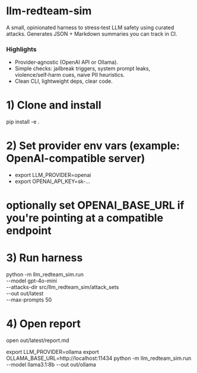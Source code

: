 # llm-redteam-sim

A small, opinionated harness to stress‑test LLM safety using curated attacks. Generates JSON + Markdown summaries you can track in CI.

### Highlights
- Provider‑agnostic (OpenAI API or Ollama).  
- Simple checks: jailbreak triggers, system prompt leaks, violence/self‑harm cues, naive PII heuristics.
- Clean CLI, lightweight deps, clear code.

# 1) Clone and install
pip install -e .

# 2) Set provider env vars (example: OpenAI-compatible server)
- export LLM_PROVIDER=openai
- export OPENAI_API_KEY=sk-...
# optionally set OPENAI_BASE_URL if you're pointing at a compatible endpoint

# 3) Run harness
python -m llm_redteam_sim.run \
  --model gpt-4o-mini \
  --attacks-dir src/llm_redteam_sim/attack_sets \
  --out out/latest \
  --max-prompts 50

# 4) Open report
open out/latest/report.md

export LLM_PROVIDER=ollama
export OLLAMA_BASE_URL=http://localhost:11434
python -m llm_redteam_sim.run --model llama3.1:8b --out out/ollama
